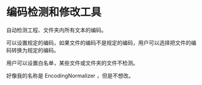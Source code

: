 # 编码检测和修改工具

自动检测工程、文件夹内所有文本的编码。

可以设置规定的编码，如果文件的编码不是规定的编码，用户可以选择把文件的编码转换为规定的编码。

用户可以设置白名单，某些文件或文件夹的文件不检测。

<!--more-->

好像我的名称是 EncodingNormalizer ，但是不想改。


